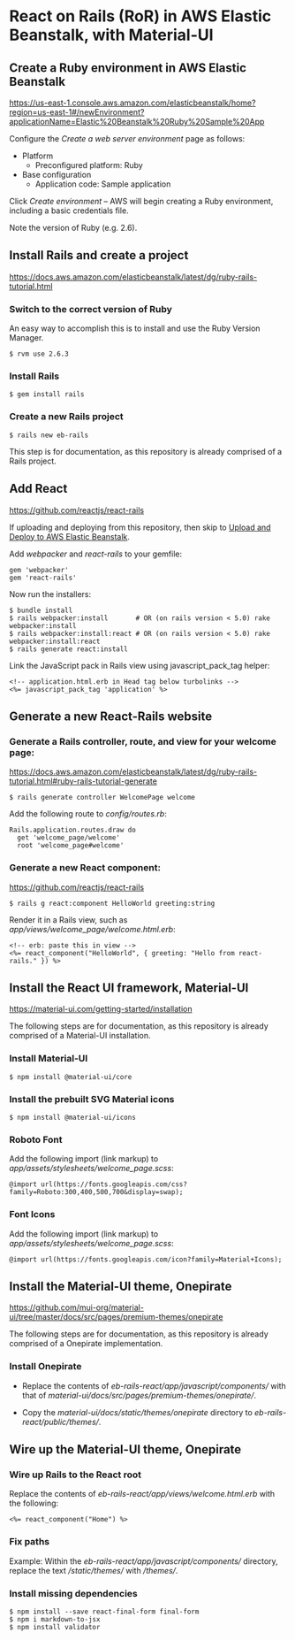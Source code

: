 React on Rails (RoR) in AWS Elastic Beanstalk, with Material-UI
===============================================================



Create a Ruby environment in AWS Elastic Beanstalk
--------------------------------------------------

https://us-east-1.console.aws.amazon.com/elasticbeanstalk/home?region=us-east-1#/newEnvironment?applicationName=Elastic%20Beanstalk%20Ruby%20Sample%20App

Configure the _Create a web server environment_ page as follows:

* Platform
  * Preconfigured platform: Ruby
* Base configuration
  * Application code: Sample application

Click _Create environment_ – AWS will begin creating a Ruby environment, including a basic credentials file.

Note the version of Ruby (e.g. 2.6).



Install Rails and create a project
----------------------------------

https://docs.aws.amazon.com/elasticbeanstalk/latest/dg/ruby-rails-tutorial.html


### Switch to the correct version of Ruby

An easy way to accomplish this is to install and use the Ruby Version Manager.

`$ rvm use 2.6.3`


### Install Rails

`$ gem install rails`


### Create a new Rails project

`$ rails new eb-rails`

This step is for documentation, as this repository is already comprised of a Rails project.



Add React
---------

https://github.com/reactjs/react-rails

If uploading and deploying from this repository, then skip to [Upload and Deploy to AWS Elastic Beanstalk](##Upload-and-Deploy-to-AWS-Elastic-Beanstalk).

Add *webpacker* and *react-rails* to your gemfile:

```
gem 'webpacker'
gem 'react-rails'
```

Now run the installers:

```
$ bundle install
$ rails webpacker:install       # OR (on rails version < 5.0) rake webpacker:install
$ rails webpacker:install:react # OR (on rails version < 5.0) rake webpacker:install:react
$ rails generate react:install
```

Link the JavaScript pack in Rails view using javascript_pack_tag helper:

```
<!-- application.html.erb in Head tag below turbolinks -->
<%= javascript_pack_tag 'application' %>
```



Generate a new React-Rails website
----------------------------------


### Generate a Rails controller, route, and view for your welcome page:

https://docs.aws.amazon.com/elasticbeanstalk/latest/dg/ruby-rails-tutorial.html#ruby-rails-tutorial-generate

`$ rails generate controller WelcomePage welcome`

Add the following route to _config/routes.rb_:

```
Rails.application.routes.draw do
  get 'welcome_page/welcome'
  root 'welcome_page#welcome'
```


### Generate a new React component:

https://github.com/reactjs/react-rails

`$ rails g react:component HelloWorld greeting:string`

Render it in a Rails view, such as _app/views/welcome_page/welcome.html.erb_:

```
<!-- erb: paste this in view -->
<%= react_component("HelloWorld", { greeting: "Hello from react-rails." }) %>
```



Install the React UI framework, Material-UI
-------------------------------------------

https://material-ui.com/getting-started/installation

The following steps are for documentation, as this repository is already comprised of a Material-UI installation.


### Install Material-UI

`$ npm install @material-ui/core`


### Install the prebuilt SVG Material icons

`$ npm install @material-ui/icons`


### Roboto Font

Add the following import (link markup) to _app/assets/stylesheets/welcome_page.scss_:

`@import url(https://fonts.googleapis.com/css?family=Roboto:300,400,500,700&display=swap);`


### Font Icons

Add the following import (link markup) to _app/assets/stylesheets/welcome_page.scss_:

`@import url(https://fonts.googleapis.com/icon?family=Material+Icons);`



Install the Material-UI theme, Onepirate
----------------------------------------

https://github.com/mui-org/material-ui/tree/master/docs/src/pages/premium-themes/onepirate

The following steps are for documentation, as this repository is already comprised of a Onepirate implementation.


### Install Onepirate

* Replace the contents of _eb-rails-react⁩/app/javascript⁩/components/_ with that of _material-ui/docs/src/pages/premium-themes/onepirate/_.

* Copy the _material-ui⁩/docs/⁨static/⁨themes/onepirate_⁩ directory to _eb-rails-react⁩/public/themes/_.



Wire up the Material-UI theme, Onepirate
----------------------------------------


### Wire up Rails to the React root

Replace the contents of _eb-rails-react⁩/⁨app/⁨views/welcome.html.erb_ with the following:

`<%= react_component("Home") %>`


### Fix paths

Example: Within the _eb-rails-react⁩/app/javascript⁩/components/_ directory, replace the text _/static/themes/_ with _/themes/_.


### Install missing dependencies

```
$ npm install --save react-final-form final-form
$ npm i markdown-to-jsx
$ npm install validator
```
